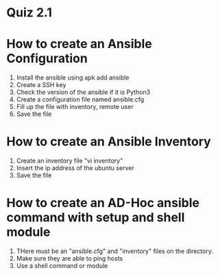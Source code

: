 # Quiz 2.1 

# How to create an Ansible Configuration
1. Install the ansible using apk add ansible 
2. Create a SSH key 
3. Check the version of the ansible if it is Python3
4. Create a configuration file named ansible.cfg
5. Fill up the file with inventory, remote user
6. Save the file 

# How to create an Ansible Inventory 
1. Create an inventory file "vi inventory"
2. Insert the ip address of the ubuntu server
3. Save the file 

# How to create an AD-Hoc ansible command with setup and shell module 
1. THere must be an "ansible.cfg" and "inventory" files on the directory.
2. Make sure they are able to ping hosts 
3. Use a shell command or module 



